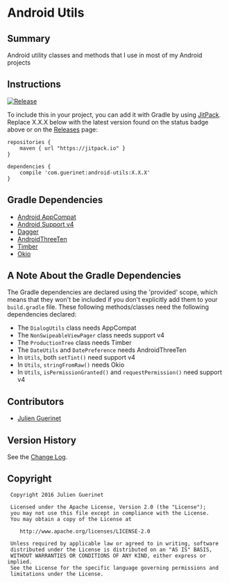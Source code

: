 # Android Utils

## Summary
Android utility classes and methods that I use in most of my Android projects

## Instructions
[![Release](https://jitpack.io/v/com.guerinet/android-utils.svg)](https://jitpack.io/#com.guerinet/android-utils)

To include this in your project, you can add it with Gradle by using [JitPack](https://jitpack.io). Replace X.X.X below with the latest version found on the status badge above or on the [Releases](https://github.com/jguerinet/android-utils/releases) page:

    repositories {
        maven { url "https://jitpack.io" }
    }

	dependencies {
	    compile 'com.guerinet:android-utils:X.X.X'
	}


## Gradle Dependencies
* [Android AppCompat](http://developer.android.com/tools/support-library/features.html#v7-appcompat)
* [Android Support v4](http://developer.android.com/tools/support-library/features.html#v4)
* [Dagger](https://google.github.io/dagger)
* [AndroidThreeTen](https://github.com/JakeWharton/ThreeTenABP)
* [Timber](https://github.com/JakeWharton/timber)
* [Okio](https://github.com/square/okio)

## A Note About the Gradle Dependencies
The Gradle dependencies are declared using the 'provided' scope, which means that they won't be included if you don't explicitly add them to your
`build.gradle` file. These following methods/classes need the following dependencies declared:

* The `DialogUtils` class needs AppCompat
* The `NonSwipeableViewPager` class needs support v4
* The `ProductionTree` class needs Timber  
* The `DateUtils` and `DatePreference` needs AndroidThreeTen
* In `Utils`, both `setTint()` need support v4
* In `Utils`, `stringFromRaw()` needs Okio
* In `Utils`, `isPermissionGranted()` and `requestPermission()` need support v4

## Contributors
* [Julien Guerinet](https://github.com/jguerinet)

## Version History
See the [Change Log](CHANGELOG.md).

## Copyright
	 Copyright 2016 Julien Guerinet

	 Licensed under the Apache License, Version 2.0 (the "License");
	 you may not use this file except in compliance with the License.
	 You may obtain a copy of the License at

	    http://www.apache.org/licenses/LICENSE-2.0

	 Unless required by applicable law or agreed to in writing, software
	 distributed under the License is distributed on an "AS IS" BASIS,
	 WITHOUT WARRANTIES OR CONDITIONS OF ANY KIND, either express or implied.
	 See the License for the specific language governing permissions and
	 limitations under the License.
